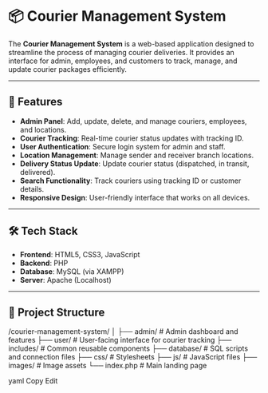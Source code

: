 # 📦 Courier Management System

The **Courier Management System** is a web-based application designed to streamline the process of managing courier deliveries. It provides an interface for admin, employees, and customers to track, manage, and update courier packages efficiently.

---

## 🚀 Features

- **Admin Panel**: Add, update, delete, and manage couriers, employees, and locations.
- **Courier Tracking**: Real-time courier status updates with tracking ID.
- **User Authentication**: Secure login system for admin and staff.
- **Location Management**: Manage sender and receiver branch locations.
- **Delivery Status Update**: Update courier status (dispatched, in transit, delivered).
- **Search Functionality**: Track couriers using tracking ID or customer details.
- **Responsive Design**: User-friendly interface that works on all devices.

---

## 🛠 Tech Stack

- **Frontend**: HTML5, CSS3, JavaScript
- **Backend**: PHP
- **Database**: MySQL (via XAMPP)
- **Server**: Apache (Localhost)

---

## 🧱 Project Structure

/courier-management-system/
│
├── admin/ # Admin dashboard and features
├── user/ # User-facing interface for courier tracking
├── includes/ # Common reusable components
├── database/ # SQL scripts and connection files
├── css/ # Stylesheets
├── js/ # JavaScript files
├── images/ # Image assets
└── index.php # Main landing page

yaml
Copy
Edit

